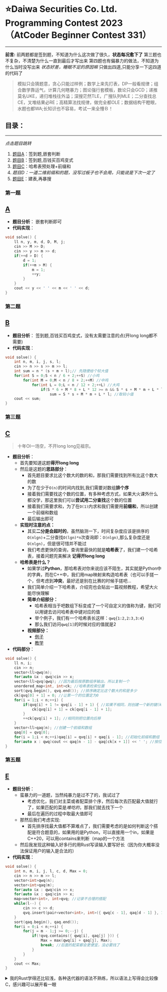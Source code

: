 # ⭐Daiwa Securities Co. Ltd. Programming Contest 2023（AtCoder Beginner Contest 331）
---
**前言:**
前两题都是签到题，不知道为什么这次做了很久，**状态每况愈下了**
第三题也不复杂，不清楚为什么一直到最后才写出来
第四题也有偏暴力的做法，不知道为什么当时没写出来
*状态好差，睡眠不足的原因嘛*
只做出四道,只能分享一下这四道的代码了
>模拟只会猜题意，贪心只能过样例；数学上来先打表，DP一般看规律；组合数学靠运气，计算几何瞎暴力；图论强行套模板，数论只会GCD；递推莫名UKE，递归堆栈往外溢；深搜茫然TLE，广搜队列MLE；二分查找总CE，叉堆结果必RE；高精算法找规律，做完全都OLE；数据结构干瞪眼，水题也都WA;长知识也不容易，考试一来全懵Ｂ！
## 目录：
---
*点击题目跳转*
1. [题目A](#第一题)：签到题,嵌套判断
2. [题目B](#第二题)：签到题,百钱买百鸡变式
3. [题目C](#第三题)：哈希表预处理+前缀和
4. *题目D：一道二维前缀和的题，没写过板子也不会用，只能说是下次一定了*
5. [题目E](#第五题)：建表,再暴搜

### 第一题
[A](#目录)
---
- **题目分析**：
嵌套判断即可
- **代码实现**：
```C++
void solve() {
    ll n, y, m, d, D, M, j;
    cin >> M >> D;
    cin >> y >> m >> d;
    if(++d > D) {
        d = 1;
        if(++m > M) {
            m = 1;
            ++y;
        }
    }
    cout << y << ' ' << m << ' ' << d;
}
```
### 第二题
[B](#目录)
---
- **题目分析**：
签到题,百钱买百鸡变式，没有太需要注意的点(开long long都不需要)
- **代码实现**：
```C++
void solve() {
    int n, m, i, j, s, l;
    cin >> n >> s >> m >> l;
    int sum = n * (s + m + l);// 先随便给个较大值
    for(int S = 0;S < n / 6 + 2;++S) //小鸡
        for(int M = 0;M < n / 8 + 2;++M) //中鸡
            for(int L = 0;L < n / 12 + 2;++L) //大鸡
                if(S * 6 + M * 8 + L * 12 >= n && S * s + M * m + L * l < sum)
                    sum = S * s + M * m + L * l; //取较小值
    cout << sum;
}
```

### 第三题
[C](#目录)
---

> 十年OI一场空，不开long long见祖宗。
- **题目分析**：
  - 首先要知道这题**得开long long**
  - 然后是这题的**思路部分**：
    - 首先题目要求比这个数大的数的和，那我们需要找到所有比这个数大的数
    - 为了在少于`O(n)`的时间内找到,我们需要对数组**排个序**
    - 接着我们需要找这个数的位置，有多种考虑方式，如果大火课外什么都没学，那这里我们可以**尝试用二分查找**这个数的位置
    - 接着我们需要求和，为了在`O(1)`内求和我们需要用**前缀和**，所以创建一个前缀和数组
    - 最后输出即可
  - **实现时注意的点：**
    - 其实**二分是会超时的**，虽然脑测一下，时间复杂度应该是排序的`O(nlgn)`+二分查找`O(lgn)*n`次查询即：`O(nlgn)`,那么复杂度还是`O(nlgn)`，但是很可惜并不能过
    - 我们考虑更快的查询，查询里最快的就是**哈希表**了，我们建一个哈希表，接着问题完美解决 **记得开long long**
  - **哈希表是什么？**
    - 如果学过**Python**，那哈希表对你来说应该不陌生，其实就是Python中的字典，而在C++中，我们用map映射来构造哈希表（也可以手搓一个，但考虑到**冲突**，最好还是别在比赛的时候手搓吧...
    - 我们简单介绍一下哈希表，介绍完也会贴出一篇视频教程，希望大火能尽快理解
    - **简单介绍部分：**
      - 哈希表相当于吧数组下标变成了一个可自定义的值称为键，我们可以用键去访问哈希表中键对应的值
      - 举个例子，我们有一个哈希表长这样：`qwq{1:2,2:3,3:4}`
      - 那么我们访问`qwq[1]`的时候对应的值就是2
    - **视频部分：**
      - [例子](https://www.bilibili.com/video/BV1PN41167ph/)
      - [教学](https://www.bilibili.com/video/BV1Ra41177RB/)
- **代码部分**：
```C++
void solve() {
    ll n, i;
    cin >> n;
    vector<ll>qwq(n);
    for(auto &x : qwq)cin >> x;
    vector<ll>qvq(qwq); //因为最后按原数组序输出，所以复制一个
    unordered_map<int, int>ck; //哈希表检索位置
    sort(qvq.begin(), qvq.end()); //排序确定比这个数大的和是多少
    ck[qvq[0] + 1] = 0; //让第一个的位置定为0
    for(i = 1;i < n;++i) {
        if(qvq[i] + 1 != qvq[i - 1] + 1) { //如果不相同，则创建一个新的键(key)
            ck[qvq[i] + 1] = ck[qvq[i - 1] + 1];
        }
        ++ck[qvq[i] + 1]; //相同则把位置向后移
    }
    vector<ll>qaq(n); //创建一个前缀和数组
    qaq[0] = qvq[0];
    for(i = 1;i < n;++i)qaq[i] = qvq[i] + qaq[i - 1]; //初始化前缀和数组
    for(auto x : qwq)cout << qaq[n - 1] - qaq[ck[x + 1]] << ' '; //按位置输出即可
}
```

### 第五题
[E](#目录)
---
- **题目分析**：
  - 蛮暴力的一道题，当然纯暴力是过不了的，我试过了
    - 考虑优化，我们对主菜或者配菜排个序，然后每次去匹配最大值就行了，如果匹配的菜是*难吃的*，那我们就去找下一个
    - 最后在遍历的过程中取最大值即可
  - 那然后我们考虑实现:
    - 首先排序找最大值都不算难点了，我们需要考虑的是如何判断这个搭配是符合题意的，如果用的是Python，可以直接用一个in，如果是C++20，可以用contains来判断（map的一个方法
  - 然后我发现这种输入好多行的用Rust写读输入要写好长（因为你大概率没法保证用户的输入是合法的）
- **代码实现**：
```C++
void solve() {
    int n, m, i, j, l, c, d, Max = 0;
    cin >> n >> m >> l;
    vector<int>qwq(n);
    vector<int>qaq(m);
    for(auto &x : qwq)cin >> x;
    for(auto &x : qaq)cin >> x;
    map<vector<int>, int>qvq; //记录不合理的搭配
    while(l--) {
        cin >> c >> d;
        qvq.insert(pair<vector<int>, int>({ qwq[c - 1], qaq[d - 1] }, 1)); //装个表
    }
    sort(qaq.begin(), qaq.end());
    for(i = 0;i < n;++i) {
        for(j = m - 1;j >= 0;--j) {
            if(!qvq.contains({ qwq[i], qaq[j] })) {
                Max = max(qwq[i] + qaq[j], Max);
                break; //后面的配菜都会更便宜，没必要找了
            }
        }
    }
    cout << Max;
}
```
<details>
  <summary>我的Rust学得还比较浅，各种迭代器的语法不熟练，所以语法上写得会比较像C，感兴趣可以展开看一眼</summary>

```Rust
fn solve() {
    //以下是读取输入，不用知道在干嘛，只要知道读取了输入就行
    let mut input = String::new();
    std::io::stdin().read_line(&mut input).unwrap();
    let mut input = input.split_whitespace();
    let (n, m, l): (usize, usize, i32) = (
        input.next().unwrap().parse().unwrap(),
        input.next().unwrap().parse().unwrap(),
        input.next().unwrap().parse().unwrap(),
    );
    let mut input = String::new();
    std::io::stdin().read_line(&mut input).unwrap();
    let a: Vec<i128> = input //读取数组
        .trim() //去掉首尾空格
        .split_whitespace()
        .map(|s: &str| s.parse().unwrap()) //转整型
        .collect();
    let mut input = String::new();
    std::io::stdin().read_line(&mut input).unwrap();
    let mut b: Vec<i128> = input //同上，读取数组
        .trim()
        .split_whitespace()
        .map(|s: &str| s.parse().unwrap()) //转整型
        .collect();
    let mut qwq = HashMap::new(); //创建一个哈希表
    for _ in 0..l {
        let mut input = String::new();
        std::io::stdin().read_line(&mut input).unwrap();
        let mut input = input.split_whitespace();
        let (c, d): (usize, usize) = (
            input.next().unwrap().parse().unwrap(),
            input.next().unwrap().parse().unwrap(),
        );
        qwq.insert((a[c - 1], b[d - 1]), 1);
    }

    //好，我们在上面读取完了输入，接下来开始操作
    b.sort_unstable(); //排个序
    let mut max_cost = 0;
    for i in 0..n {
        for j in (0..m).rev() {
            let qvq = qwq.get(&(a[i], b[j]));
            match qvq {
                Some(_qvq) => continue, //在集合中的话找下一个
                None => {
                    max_cost = std::cmp::max(a[i] + b[j], max_cost);
                    break;
                }
            }
        }
    }
    println!("{}", max_cost);
}
```
</details>